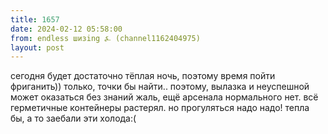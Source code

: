 ```yaml
---
title: 1657
date: 2024-02-12 05:58:00
from: endless шизing ⍼ (channel1162404975)
layout: post
---
```


сегодня будет достаточно тёплая ночь, поэтому время пойти фриганить)) только, точки бы найти.. поэтому, вылазка и неуспешной может оказаться без знаний
жаль, ещё арсенала нормального нет. всё герметичные контейнеры растерял. но прогуляться надо надо!
тепла бы, а то заебали эти холода:(
